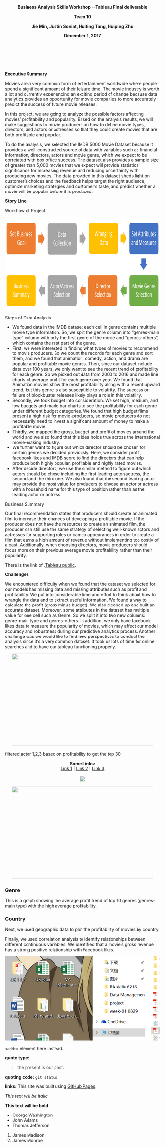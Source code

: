 <p align="center">
  <b> </b><br>
<p align="center">
  <b>  </b><br>
<p align="center">
  <b>  </b><br>
<p align="center">
  <b>Business Analysis Skills Workshop  --Tableau Final deliverable</b><br>
<p align="center">
  <b>Team 10</b><br>
<p align="center">
  <b>Jie Min, Justin Soniat, Huiting Tang, Huiping Zhu</b><br>
<p align="center">
  <b>December 1, 2017 </b><br>
<p align="center">
  <b> </b><br>
<p align="center">
  <b>  </b><br>
<p align="center">
  <b>  </b><br>

**Executive Summary**

Movies are a very common form of entertainment worldwide where people spend a significant amount of their leisure time. The movie industry is worth a lot and currently experiencing an exciting period of change because data analytics provides an opportunity for movie companies to more accurately predict the success of future movie releases. 

In this project, we are going to analyze the possible factors affecting movies’ profitability and popularity. Based on the analysis results, we will make suggestions to movie producers on how to define movie types, directors, and actors or actresses so that they could create movies that are both profitable and popular.

To do the analysis, we selected the IMDB 5000 Movie Dataset because it provides a well-constructed source of data with variables such as financial information, directors, actors and movie genre, which we expect to be correlated with box office success. The dataset also provides a sample size of greater than 5,000 movies that we expect will provide statistical significance for increasing revenue and reducing uncertainty with producing new movies. The data provided in this dataset sheds light on customer’s choices and the feedback helps target the right audience, optimize marketing strategies and customer’s taste, and predict whether a movie will be popular before it is produced.

**Story Line**

Workflow of Project
<p align="center">
  <img width="700" height="300" src="https://github.com/HuipingZhu/Tableau-Final-Project/blob/master/workflow.png">
</p>

Steps of Data Analysis

- We found data in the IMDB dataset each cell in genre contains multiple movie type information. So, we split the genre column into “genres-main type” column with only the first genre of the movie and “genres-others”, which contains the rest part of the genre.
- First, we were interested in finding what types of movies to recommend to movie producers. So we count the records for each genre and sort them, and we found that animation, comedy, action, and drama are popular and profitable movie genres. Then, since our dataset include data over 100 years, we only want to see the recent trend of profitability for each genre. So we picked out data from 2000 to 2016 and made line charts of average profit for each genre over year. We found that Animation movies show the most profitability along with a recent upward trend, but this genre is also susceptible to volatility. The success or failure of blockbuster releases likely plays a role in this volatility.
- Secondly, we took budget into consideration. We set high, medium, and low budgets and made bar charts to see the profitability for each genre under different budget categories. We found that high budget films present a high risk for movie-producers, so movie producers do not necessarily need to invest a significant amount of money to make a profitable movie.
- Thirdly, we mapped the gross, budget and profit of movies around the world and we also found that this idea holds true across the international movie-making industry. 
- We further want to figure out which director should be chosen for certain genres we decided previously. Here, we consider profit, facebook likes and IMDB score to find the directors that can help produce both highly popular, profitable and highly rated movies.
- After decide directors, we use the similar method to figure out which actors should be chose including the first leading actor/actress, the second and the third one. We also found that the second leading actor may provide the most value for producers to choose an actor or actress with a household name for this type of position rather than as the leading actor or actress.


Business Summary

Our final recommendation states that producers should create an animated film to increase their chances of developing a profitable movie. If the producer does not have the resources to create an animated film, the producer can still use the same strategy of selecting well-known actors and actresses for supporting roles or cameo appearances in order to create a film that earns a high amount of revenue without implementing too costly of a cast. Additionally, when choosing directors, movie producers should focus more on their previous average movie profitability rather than their popularity. 

There is the link of .[Tableau public](https://public.tableau.com/views/BAWorkshopFinalProject-IMDBMovieDataAnalysis/IMDBMovieDataAnalysis?:embed=y&:display_count=yes&publish=yes).


**Challenges**

We encountered difficulty when we found that the dataset we selected for our models has missing data and missing attributes such as profit and profitability. We put into considerable time and effort to think about how to wrangle the data and to extract useful information. We found a way to calculate the profit (gross minus budget). We also cleaned  up and built an accurate dataset. Moreover, some attributes in the dataset has multiple value for one cell such as Genre. So we split it into two new columns: genre-main type and genres-others.  In addition, we only have facebook likes data to measure the popularity of movies, which may affect our model accuracy and robustness during our predictive analytics process. Another challenge was we would like to find new perspectives to conduct the analysis since it’s a very common dataset. It took us lots of time for online searches and to have our tableau functioning properly.












<p align="center">
  <img width="460" height="300" src="http://www.fillmurray.com/460/300">
</p>



filtered actor 1,2,3 based on profitability to get the top 30



<p align="center">
  <b>Some Links:</b><br>
  <a href="#">Link 1</a> |
  <a href="#">Link 2</a> |
  <a href="#">Link 3</a>
  <br><br>
  <img src="http://s.4cdn.org/image/title/105.gif">
</p>



<p align="center">
  <img width="460" height="300" src="http://www.fillmurray.com/460/300">
</p>




### Genre
This is a graph showing the average profit trend of top 10 genres (genres-main type) with the high average profitability. 
### Country
Next, we used geographic data to plot the profitability of movies by country.




Finally, we used correlation analysis to identify relationships between different continuous variables. We identified that a movie’s gross revenue has a strong positive relationship with Facebook likes.



![Alt Text](https://github.com/HuipingZhu/Tableau-Final-Project/blob/master/screenshot.png)

`<addr>` element here instead.

**quote type:**
> the present is our past.

**quoting code:**
`git status`

**links:**
This site was built using [GitHub Pages](https://pages.github.com/).

*This text will be italic*

**This text will be bold**


- George Washington
- John Adams
- Thomas Jefferson


1. James Madison
2. James Monroe

